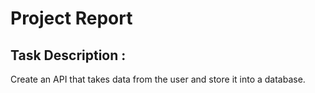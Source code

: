 # Project Report


## Task Description :
Create an API that takes data from the user and store it into a database.

<br>

